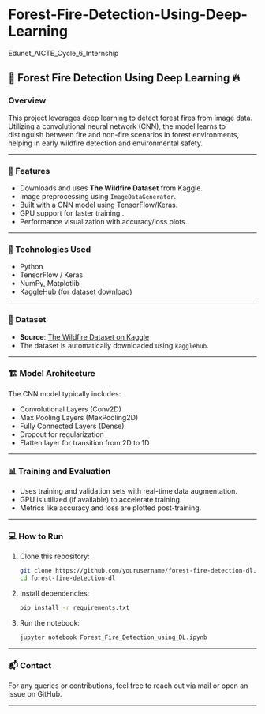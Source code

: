 # Forest-Fire-Detection-Using-Deep-Learning
Edunet_AICTE_Cycle_6_Internship


## 🌲 Forest Fire Detection Using Deep Learning 🔥

### Overview

This project leverages deep learning to detect forest fires from image data. Utilizing a convolutional neural network (CNN), the model learns to distinguish between fire and non-fire scenarios in forest environments, helping in early wildfire detection and environmental safety.

---

### 🚀 Features

* Downloads and uses **The Wildfire Dataset** from Kaggle.
* Image preprocessing using `ImageDataGenerator`.
* Built with a CNN model using TensorFlow/Keras.
* GPU support for faster training .
* Performance visualization with accuracy/loss plots.

---

### 🧠 Technologies Used

* Python
* TensorFlow / Keras
* NumPy, Matplotlib
* KaggleHub (for dataset download)

---

### 📁 Dataset

* **Source**: [The Wildfire Dataset on Kaggle](https://www.kaggle.com/datasets/elmadafri/the-wildfire-dataset)
* The dataset is automatically downloaded using `kagglehub`.

---

### 🏗️ Model Architecture

The CNN model typically includes:

* Convolutional Layers (Conv2D)
* Max Pooling Layers (MaxPooling2D)
* Fully Connected Layers (Dense)
* Dropout for regularization
* Flatten layer for transition from 2D to 1D

---

### 📊 Training and Evaluation

* Uses training and validation sets with real-time data augmentation.
* GPU is utilized (if available) to accelerate training.
* Metrics like accuracy and loss are plotted post-training.

---

### 💻 How to Run

1. Clone this repository:

   ```bash
   git clone https://github.com/yourusername/forest-fire-detection-dl.git
   cd forest-fire-detection-dl
   ```

2. Install dependencies:

   ```bash
   pip install -r requirements.txt
   ```

3. Run the notebook:

   ```bash
   jupyter notebook Forest_Fire_Detection_using_DL.ipynb
   ```

---

### 📬 Contact

For any queries or contributions, feel free to reach out via mail or open an issue on GitHub.

---


